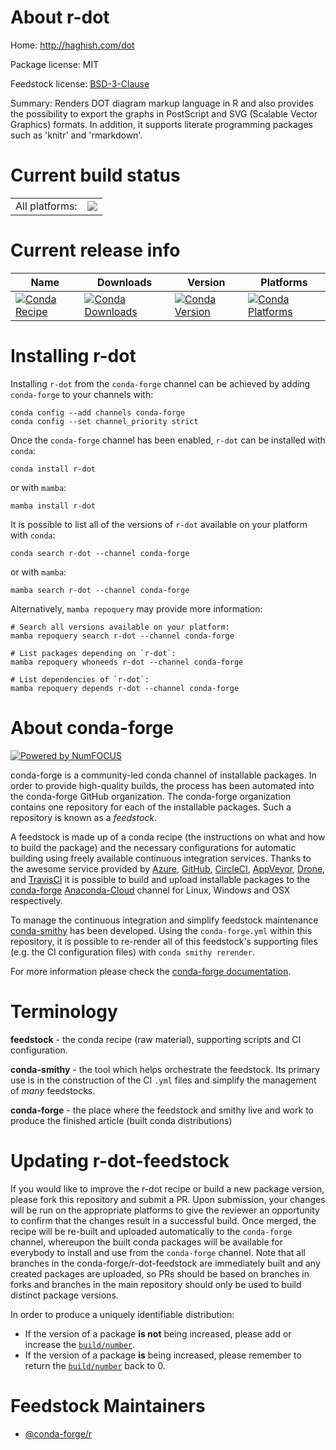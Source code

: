 About r-dot
===========

Home: http://haghish.com/dot

Package license: MIT

Feedstock license: [BSD-3-Clause](https://github.com/conda-forge/r-dot-feedstock/blob/main/LICENSE.txt)

Summary: Renders DOT diagram markup language in R and also provides the possibility to export the graphs in PostScript and SVG (Scalable Vector Graphics) formats. In addition, it supports literate programming packages such as 'knitr' and 'rmarkdown'.

Current build status
====================


<table><tr><td>All platforms:</td>
    <td>
      <a href="https://dev.azure.com/conda-forge/feedstock-builds/_build/latest?definitionId=9748&branchName=main">
        <img src="https://dev.azure.com/conda-forge/feedstock-builds/_apis/build/status/r-dot-feedstock?branchName=main">
      </a>
    </td>
  </tr>
</table>

Current release info
====================

| Name | Downloads | Version | Platforms |
| --- | --- | --- | --- |
| [![Conda Recipe](https://img.shields.io/badge/recipe-r--dot-green.svg)](https://anaconda.org/conda-forge/r-dot) | [![Conda Downloads](https://img.shields.io/conda/dn/conda-forge/r-dot.svg)](https://anaconda.org/conda-forge/r-dot) | [![Conda Version](https://img.shields.io/conda/vn/conda-forge/r-dot.svg)](https://anaconda.org/conda-forge/r-dot) | [![Conda Platforms](https://img.shields.io/conda/pn/conda-forge/r-dot.svg)](https://anaconda.org/conda-forge/r-dot) |

Installing r-dot
================

Installing `r-dot` from the `conda-forge` channel can be achieved by adding `conda-forge` to your channels with:

```
conda config --add channels conda-forge
conda config --set channel_priority strict
```

Once the `conda-forge` channel has been enabled, `r-dot` can be installed with `conda`:

```
conda install r-dot
```

or with `mamba`:

```
mamba install r-dot
```

It is possible to list all of the versions of `r-dot` available on your platform with `conda`:

```
conda search r-dot --channel conda-forge
```

or with `mamba`:

```
mamba search r-dot --channel conda-forge
```

Alternatively, `mamba repoquery` may provide more information:

```
# Search all versions available on your platform:
mamba repoquery search r-dot --channel conda-forge

# List packages depending on `r-dot`:
mamba repoquery whoneeds r-dot --channel conda-forge

# List dependencies of `r-dot`:
mamba repoquery depends r-dot --channel conda-forge
```


About conda-forge
=================

[![Powered by
NumFOCUS](https://img.shields.io/badge/powered%20by-NumFOCUS-orange.svg?style=flat&colorA=E1523D&colorB=007D8A)](https://numfocus.org)

conda-forge is a community-led conda channel of installable packages.
In order to provide high-quality builds, the process has been automated into the
conda-forge GitHub organization. The conda-forge organization contains one repository
for each of the installable packages. Such a repository is known as a *feedstock*.

A feedstock is made up of a conda recipe (the instructions on what and how to build
the package) and the necessary configurations for automatic building using freely
available continuous integration services. Thanks to the awesome service provided by
[Azure](https://azure.microsoft.com/en-us/services/devops/), [GitHub](https://github.com/),
[CircleCI](https://circleci.com/), [AppVeyor](https://www.appveyor.com/),
[Drone](https://cloud.drone.io/welcome), and [TravisCI](https://travis-ci.com/)
it is possible to build and upload installable packages to the
[conda-forge](https://anaconda.org/conda-forge) [Anaconda-Cloud](https://anaconda.org/)
channel for Linux, Windows and OSX respectively.

To manage the continuous integration and simplify feedstock maintenance
[conda-smithy](https://github.com/conda-forge/conda-smithy) has been developed.
Using the ``conda-forge.yml`` within this repository, it is possible to re-render all of
this feedstock's supporting files (e.g. the CI configuration files) with ``conda smithy rerender``.

For more information please check the [conda-forge documentation](https://conda-forge.org/docs/).

Terminology
===========

**feedstock** - the conda recipe (raw material), supporting scripts and CI configuration.

**conda-smithy** - the tool which helps orchestrate the feedstock.
                   Its primary use is in the construction of the CI ``.yml`` files
                   and simplify the management of *many* feedstocks.

**conda-forge** - the place where the feedstock and smithy live and work to
                  produce the finished article (built conda distributions)


Updating r-dot-feedstock
========================

If you would like to improve the r-dot recipe or build a new
package version, please fork this repository and submit a PR. Upon submission,
your changes will be run on the appropriate platforms to give the reviewer an
opportunity to confirm that the changes result in a successful build. Once
merged, the recipe will be re-built and uploaded automatically to the
`conda-forge` channel, whereupon the built conda packages will be available for
everybody to install and use from the `conda-forge` channel.
Note that all branches in the conda-forge/r-dot-feedstock are
immediately built and any created packages are uploaded, so PRs should be based
on branches in forks and branches in the main repository should only be used to
build distinct package versions.

In order to produce a uniquely identifiable distribution:
 * If the version of a package **is not** being increased, please add or increase
   the [``build/number``](https://docs.conda.io/projects/conda-build/en/latest/resources/define-metadata.html#build-number-and-string).
 * If the version of a package **is** being increased, please remember to return
   the [``build/number``](https://docs.conda.io/projects/conda-build/en/latest/resources/define-metadata.html#build-number-and-string)
   back to 0.

Feedstock Maintainers
=====================

* [@conda-forge/r](https://github.com/conda-forge/r/)

